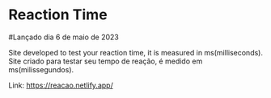 # Reaction Time

#Lançado dia 6 de maio de 2023

Site developed to test your reaction time, it is measured in ms(milliseconds).
Site criado para testar seu tempo de reação, é medido em ms(milissegundos).

Link:
https://reacao.netlify.app/
